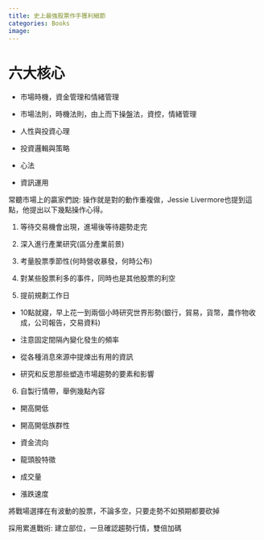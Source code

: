 ```yaml
---
title: 史上最強股票作手獲利細節
categories: Books
image: 
---
```



# 六大核心

- 市場時機，資金管理和情緒管理

- 市場法則，時機法則，由上而下操盤法，資控，情緒管理

- 人性與投資心理

- 投資邏輯與策略

- 心法

- 資訊運用


常聽市場上的贏家們說: 操作就是對的動作重複做，Jessie Livermore也提到這點，他提出以下幾點操作心得。

1. 等待交易機會出現，進場後等待趨勢走完

2. 深入進行產業研究(區分產業前景)

3. 考量股票季節性(何時營收暴發，何時公布)

4. 對某些股票利多的事件，同時也是其他股票的利空


5. 提前規劃工作日

- 10點就寢，早上花一到兩個小時研究世界形勢(銀行，貿易，貨幣，農作物收成，公司報告，交易資料)

- 注意固定間隔內變化發生的頻率

- 從各種消息來源中提煉出有用的資訊

- 研究和反思那些塑造市場趨勢的要素和影響


6. 自製行情帶，舉例幾點內容

- 開高開低

- 開高開低族群性

- 資金流向

- 龍頭股特徵

- 成交量

- 漲跌速度

將戰場選擇在有波動的股票，不論多空，只要走勢不如預期都要砍掉

採用累進戰術: 建立部位，一旦確認趨勢行情，雙倍加碼


